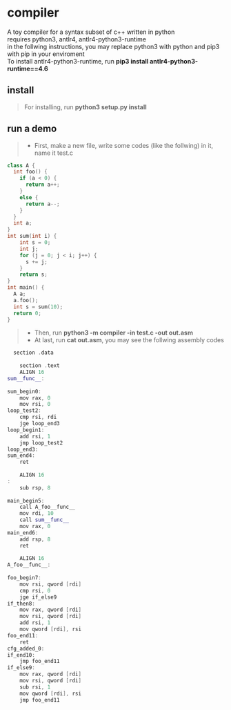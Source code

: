 # compiler
A toy compiler for a syntax subset of c++ written in python  
requires python3, antlr4, antlr4-python3-runtime  
in the follwing instructions, you may replace python3 with python and pip3 with pip in your enviroment  
To install antlr4-python3-runtime, run **pip3 install antlr4-python3-runtime==4.6** 
## install
>For installing, run **python3 setup.py install**
## run a demo  
>* First, make a new file, write some codes (like the follwing) in it, name it test.c
```c++
class A {
  int foo() {
    if (a < 0) {
      return a++;
    }
    else {
      return a--;
    }
  }
  int a;
}
int sum(int i) {
    int s = 0;
    int j;
    for (j = 0; j < i; j++) {
      s += j;
    }
    return s;
}
int main() {
  A a;
  a.foo();
  int s = sum(10);
  return 0;
}
```  
>* Then, run **python3 -m compiler -in test.c -out out.asm** 
>* At last, run **cat out.asm**, you may see the follwing assembly codes
```c++
  section .data
	
	section .text
	ALIGN 16
sum__func__:
	
sum_begin0:
	mov rax, 0
	mov rsi, 0
loop_test2:
	cmp rsi, rdi
	jge loop_end3
loop_begin1:
	add rsi, 1
	jmp loop_test2
loop_end3:
sum_end4:
	ret
	
	ALIGN 16
:
	sub rsp, 8
	
main_begin5:
	call A_foo__func__
	mov rdi, 10
	call sum__func__
	mov rax, 0
main_end6:
	add rsp, 8
	ret
	
	ALIGN 16
A_foo__func__:
	
foo_begin7:
	mov rsi, qword [rdi]
	cmp rsi, 0
	jge if_else9
if_then8:
	mov rax, qword [rdi]
	mov rsi, qword [rdi]
	add rsi, 1
	mov qword [rdi], rsi
foo_end11:
	ret
cfg_added_0:
if_end10:
	jmp foo_end11
if_else9:
	mov rax, qword [rdi]
	mov rsi, qword [rdi]
	sub rsi, 1
	mov qword [rdi], rsi
	jmp foo_end11
```

